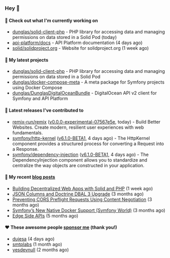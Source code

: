 ### Hey 👋

#### 👷 Check out what I'm currently working on

- [dunglas/solid-client-php](https://github.com/dunglas/solid-client-php) - PHP library for accessing data and managing permissions on data stored in a Solid Pod (today)
- [api-platform/docs](https://github.com/api-platform/docs) - API Platform documentation (4 days ago)
- [solid/solidproject.org](https://github.com/solid/solidproject.org) - Website for solidproject.org (1 week ago)

#### 🌱 My latest projects

- [dunglas/solid-client-php](https://github.com/dunglas/solid-client-php) - PHP library for accessing data and managing permissions on data stored in a Solid Pod
- [dunglas/docker-compose-meta](https://github.com/dunglas/docker-compose-meta) - A meta package for Symfony projects using Docker Compose
- [dunglas/DunglasDigitalOceanBundle](https://github.com/dunglas/DunglasDigitalOceanBundle) - DigitalOcean API v2 client for Symfony and API Platform

#### 🔭 Latest releases I've contributed to

- [remix-run/remix](https://github.com/remix-run/remix) ([v0.0.0-experimental-07567e5e](https://github.com/remix-run/remix/releases/tag/v0.0.0-experimental-07567e5e), today) - Build Better Websites. Create modern, resilient user experiences with web fundamentals.
- [symfony/http-kernel](https://github.com/symfony/http-kernel) ([v6.1.0-BETA1](https://github.com/symfony/http-kernel/releases/tag/v6.1.0-BETA1), 4 days ago) - The HttpKernel component provides a structured process for converting a Request into a Response.
- [symfony/dependency-injection](https://github.com/symfony/dependency-injection) ([v6.1.0-BETA1](https://github.com/symfony/dependency-injection/releases/tag/v6.1.0-BETA1), 4 days ago) - The DependencyInjection component allows you to standardize and centralize the way objects are constructed in your application.

#### 📜 My recent [blog posts](https://dunglas.fr)

- [Building Decentralized Web Apps with Solid and PHP](https://dunglas.fr/2022/04/building-decentralized-web-apps-with-solid-and-php/) (1 week ago)
- [JSON Columns and Doctrine DBAL 3 Upgrade](https://dunglas.fr/2022/01/json-columns-and-doctrine-dbal-3-upgrade/) (3 months ago)
- [Preventing CORS Preflight Requests Using Content Negotiation](https://dunglas.fr/2022/01/preventing-cors-preflight-requests-using-content-negotiation/) (3 months ago)
- [Symfony’s New Native Docker Support (Symfony World)](https://dunglas.fr/2021/12/symfonys-new-native-docker-support-symfony-world/) (3 months ago)
- [Edge Side APIs](https://dunglas.fr/2021/10/edge-side-apis/) (5 months ago)

#### ❤️ These awesome people [sponsor me](https://github.com/sponsors/dunglas) (thank you!)

- [dujesa](https://github.com/dujesa) (4 days ago)
- [smtplabs](https://github.com/smtplabs) (1 month ago)
- [yesdevnull](https://github.com/yesdevnull) (2 months ago)
